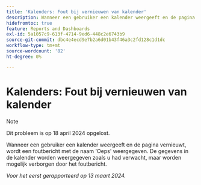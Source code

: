 ```yaml
---
title: 'Kalenders: Fout bij vernieuwen van kalender'
description: Wanneer een gebruiker een kalender weergeeft en de pagina vernieuwt, wordt een fout in het deelvenster Hele weergegeven. De gegevens in de kalender worden weergegeven zoals u had verwacht, maar worden mogelijk verborgen door het foutbericht.
hidefromtoc: true
feature: Reports and Dashboards
exl-id: 5a1057c9-613f-4714-9ed6-448c2e6743b9
source-git-commit: dbc4e4ecd9e7b2a6d01b43f46a3c2fd128c1d1dc
workflow-type: tm+mt
source-wordcount: '82'
ht-degree: 0%

---
```


# Kalenders: Fout bij vernieuwen van kalender

>[!NOTE]
>
>Dit probleem is op 18 april 2024 opgelost.

Wanneer een gebruiker een kalender weergeeft en de pagina vernieuwt, wordt een foutbericht met de naam &#39;Oeps&#39; weergegeven. De gegevens in de kalender worden weergegeven zoals u had verwacht, maar worden mogelijk verborgen door het foutbericht.

_Voor het eerst gerapporteerd op 13 maart 2024._
